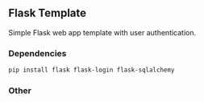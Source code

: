 <!-- FLASK TEMPLATE -->
## Flask Template

Simple Flask web app template with user authentication.

### Dependencies

  ```sh
  pip install flask flask-login flask-sqlalchemy
  ```

### Other
